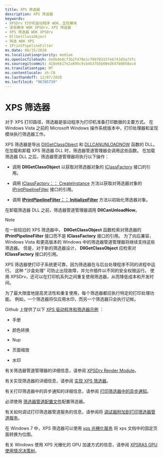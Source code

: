 ```yaml
---
title: XPS 筛选器
description: XPS 筛选器
keywords:
- XPSDrv 打印机驱动程序 WDK，呈现模块
- 渲染模块 WDK XPSDrv，XPS 筛选器
- XPS 筛选器 WDK XPSDrv
- DllGetClassObject
- 筛选 WDK XPS
- IPrintPipelineFilter
ms.date: 06/15/2020
ms.localizationpriority: medium
ms.openlocfilehash: 6e0b4e8cf3b2f478e1cf9978315fe6743d3a73fc
ms.sourcegitcommit: 418e6617e2a695c9cb4b37b5b60e264760858acd
ms.translationtype: MT
ms.contentlocale: zh-CN
ms.lasthandoff: 12/07/2020
ms.locfileid: "96785739"
---
```

# <a name="xps-filters"></a>XPS 筛选器

对于 XPS 打印路径，筛选器是驱动程序为打印机准备打印数据的主要方式。 在 Windows Vista 之前的 Microsoft Windows 操作系统版本中，打印处理器和呈现模块执行筛选器工作。

XPS 筛选器是导出 [DllGetClassObject](/windows/win32/api/combaseapi/nf-combaseapi-dllgetclassobject) 和 [DLLCANUNLOADNOW](/windows/win32/api/combaseapi/nf-combaseapi-dllcanunloadnow) 函数的 DLL。 在加载和卸载 XPS 筛选器 DLL 时，筛选器管道管理器会调用这些函数。 在加载筛选器 DLL 之后，筛选器管道管理器将执行以下操作：

- 调用 **DllGetClassObject** 以获取对筛选器对象的 [IClassFactory](/windows/win32/api/unknwn/nn-unknwn-iclassfactory) 接口的引用。

- 调用 [IClassFactory：： CreateInstance](/windows/win32/api/unknwn/nf-unknwn-iclassfactory-createinstance) 方法以获取对筛选器对象的 [IPrintPipelineFilter](/windows-hardware/drivers/ddi/filterpipeline/nn-filterpipeline-iprintpipelinefilter) 接口的引用。

- 调用 [**IPrintPipelineFilter：： InitializeFilter**](/windows-hardware/drivers/ddi/filterpipeline/nf-filterpipeline-iprintpipelinefilter-initializefilter) 方法以初始化筛选器对象。

在卸载筛选器 DLL 之前，筛选器管道管理器调用 **DllCanUnloadNow**。

> [!NOTE]
> 在一些较旧的 XPS 筛选器中， **DllGetClassObject** 函数检索对筛选器的 **IPrintPipelineFilter** 接口而不是 **IClassFactory** 接口的引用。 为了向后兼容，Windows Vista 和更高版本的 Windows 中的筛选器管道管理器将继续支持这些筛选器。 但是，对于新的筛选器设计， **DllGetClassObject** 应检索对 **IClassFactory** 接口的引用。

XPS 筛选器使打印子系统更可靠，因为筛选器在与后台处理程序不同的进程中运行。 这种 "沙盒处理" 可防止出现故障，并允许插件以不同的安全权限运行。 使用 XPSDrv，还可以在打印机系列之间重复使用筛选器，从而降低成本和开发时间。

为了最大限度地提高灵活性和重复使用，每个筛选器都应执行特定的打印处理功能。 例如，一个筛选器将仅应用水印，而另一个筛选器只会执行记帐。

Github 上提供了以下 [XPS 驱动程序和筛选器示例](/samples/microsoft/windows-driver-samples/xpsdrv-driver-and-filter-sample/) ：

- 手册

- 颜色转换

- Nup

- 页面缩放

- 水印

有关筛选器管道管理器的详细信息，请参阅 [XPSDrv Render Module](xpsdrv-render-module.md)。

有关实现筛选器的详细信息，请参阅 [实现 XPS 筛选器](implementing-xps-filters.md)。

有关打印筛选器中的异步通知的详细信息，请参阅 [打印筛选器中的异步通知](asynchronous-notifications-in-print-filters.md)。

必须使用 [筛选器管道配置文件](filter-pipeline-configuration-file.md)配置筛选器。

有关如何调试打印筛选器管道服务的信息，请参阅将 [调试器附加到打印筛选器管道服务](attaching-a-debugger-to-the-print-filter-pipeline-service.md)。

在 Windows 7 中，XPS 筛选器可以使用 [xps 光栅化服务](using-the-xps-rasterization-service.md) 将 xps 文档中的固定页面转换为位图。

有关 Windows 使用 XPS 光栅化的 GPU 加速方式的信息，请参阅 [XPSRAS GPU 使用情况决策树](xpsras-usage-decision-tree.md)。
